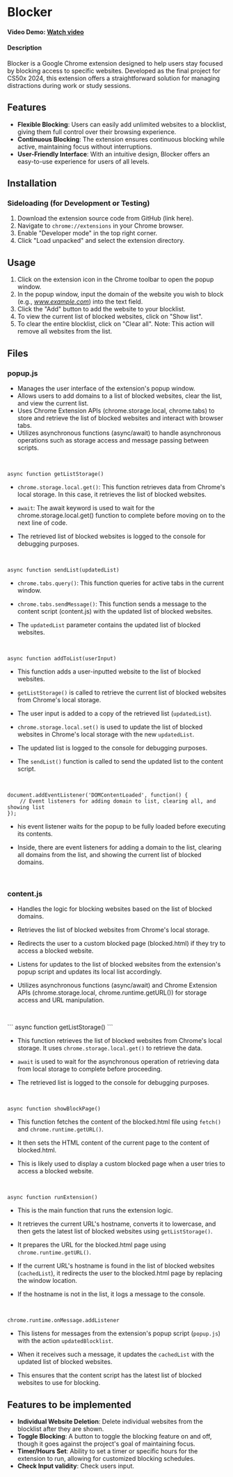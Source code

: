 # Blocker

#### Video Demo: [Watch video](https://youtu.be/GKHqgc4xaAs)


#### Description
Blocker is a Google Chrome extension designed to help users stay focused by blocking access to specific websites. Developed as the final project for CS50x 2024, this extension offers a straightforward solution for managing distractions during work or study sessions.

## Features

- **Flexible Blocking**: Users can easily add unlimited websites to a blocklist, giving them full control over their browsing experience.
- **Continuous Blocking**: The extension ensures continuous blocking while active, maintaining focus without interruptions.
- **User-Friendly Interface**: With an intuitive design, Blocker offers an easy-to-use experience for users of all levels.

## Installation

### Sideloading (for Development or Testing)

1. Download the extension source code from GitHub (link here).
2. Navigate to `chrome://extensions` in your Chrome browser.
3. Enable "Developer mode" in the top right corner.
4. Click "Load unpacked" and select the extension directory.

## Usage

1. Click on the extension icon in the Chrome toolbar to open the popup window.
2. In the popup window, input the domain of the website you wish to block (e.g., *www.example.com*) into the text field.
3. Click the "Add" button to add the website to your blocklist.
4. To view the current list of blocked websites, click on "Show list".
5. To clear the entire blocklist, click on "Clear all". Note: This action will remove all websites from the list.


## Files

### popup.js
- Manages the user interface of the extension's popup window.
- Allows users to add domains to a list of blocked websites, clear the list, and view the current list.
- Uses Chrome Extension APIs (chrome.storage.local, chrome.tabs) to store and retrieve the list of blocked websites and interact with browser tabs.
- Utilizes asynchronous functions (async/await) to handle asynchronous operations such as storage access and message passing between scripts.
<p>&nbsp;</p>


```
async function getListStorage()
```

- `chrome.storage.local.get()`: This function retrieves data from Chrome's local storage. In this case, it retrieves the list of blocked websites.

- `await`: The await keyword is used to wait for the chrome.storage.local.get() function to complete before moving on to the next line of code.

- The retrieved list of blocked websites is logged to the console for debugging purposes.

<p>&nbsp;</p>

```
async function sendList(updatedList)
```
- `chrome.tabs.query()`: This function queries for active tabs in the current window.

- `chrome.tabs.sendMessage()`: This function sends a message to the content script (content.js) with the updated list of blocked websites.

- The `updatedList` parameter contains the updated list of blocked websites.

<p>&nbsp;</p>

```
async function addToList(userInput)
```
- This function adds a user-inputted website to the list of blocked websites.
- `getListStorage()` is called to retrieve the current list of blocked websites from Chrome's local storage.

- The user input is added to a copy of the retrieved list (`updatedList`).

- `chrome.storage.local.set()` is used to update the list of blocked websites in Chrome's local storage with the new `updatedList`.

- The updated list is logged to the console for debugging purposes.

- The `sendList()` function is called to send the updated list to the content script.

<p>&nbsp;</p>


```
document.addEventListener('DOMContentLoaded', function() {
    // Event listeners for adding domain to list, clearing all, and showing list
});
```

- his event listener waits for the popup to be fully loaded before executing its contents.

- Inside, there are event listeners for adding a domain to the list, clearing all domains from the list, and showing the current list of blocked domains.

<p>&nbsp;</p>

### content.js

- Handles the logic for blocking websites based on the list of blocked domains.

- Retrieves the list of blocked websites from Chrome's local storage.

- Redirects the user to a custom blocked page (blocked.html) if they try to access a blocked website.

- Listens for updates to the list of blocked websites from the extension's popup script and updates its local list accordingly.

- Utilizes asynchronous functions (async/await) and Chrome Extension APIs (chrome.storage.local, chrome.runtime.getURL()) for storage access and URL manipulation.

<p>&nbsp;</p>
```
async function getListStorage()
```

- This function retrieves the list of blocked websites from Chrome's local storage. It uses `chrome.storage.local.get()` to retrieve the data.

- `await` is used to wait for the asynchronous operation of retrieving data from local storage to complete before proceeding.

- The retrieved list is logged to the console for debugging purposes.

<p>&nbsp;</p>

```
async function showBlockPage()
```

- This function fetches the content of the blocked.html file using `fetch()` and `chrome.runtime.getURL()`.

- It then sets the HTML content of the current page to the content of blocked.html.

- This is likely used to display a custom blocked page when a user tries to access a blocked website.

<p>&nbsp;</p>

```
async function runExtension()
```

- This is the main function that runs the extension logic.

- It retrieves the current URL's hostname, converts it to lowercase, and then gets the latest list of blocked websites using `getListStorage()`.

- It prepares the URL for the blocked.html page using `chrome.runtime.getURL()`.

- If the current URL's hostname is found in the list of blocked websites (`cachedList`), it redirects the user to the blocked.html page by replacing the window location.

- If the hostname is not in the list, it logs a message to the console.

<p>&nbsp;</p>

```
chrome.runtime.onMessage.addListener
```

- This listens for messages from the extension's popup script (`popup.js`) with the action `updatedBlocklist`.

- When it receives such a message, it updates the `cachedList` with the updated list of blocked websites.

- This ensures that the content script has the latest list of blocked websites to use for blocking.

## Features to be implemented

- **Individual Website Deletion**: Delete individual websites from the blocklist after they are shown.
- **Toggle Blocking**: A button to toggle the blocking feature on and off, though it goes against the project's goal of maintaining focus.
- **Timer/Hours Set**: Ability to set a timer or specific hours for the extension to run, allowing for customized blocking schedules.
- **Check Input validity**: Check users input.

